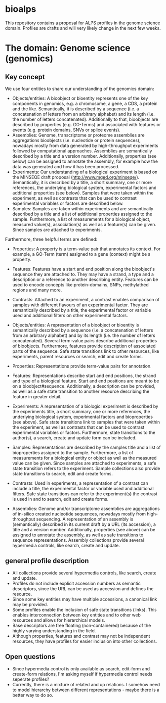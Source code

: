 bioalps
=======

This repository contains a proposal for ALPS profiles in the genome science domain. Profiles are drafts and will very likely change in the next few weeks.

The domain: Genome science (genomics)
=====================================

## Key concept

We use four entities to share our understanding of the genomics domain:

- Objects/entities: A bioobject or bioentity represents one of the key components in genomics, e.g. a chromosome, a gene, a CDS, a protein and the like. Semantically, it is described by a sequence (i.e. a concatenation of letters from an arbitrary alphabet) and its length (i.e. the number of letters concatenated). Additionally to that, bioobjects are described by properties (e.g. GO-Terms) and associated with features or events (e.g. protein domains, SNVs or splice events). 
- Assemblies: Genome, transcriptome or proteome assemblies are aggregations bioobjects (i.e. nucleotide or protein sequences), nowadays mostly from data generated by high-throughput experiments followed by computational approaches. Assemblies are semantically described by a title and a version number. Additionally, properties (see below) can be assigned to annotate the assembly, for example how the data was generated and how it has been processed.
- Experiments: Our understanding of a biological experiment is based on the MINSEQE draft proposal (http://www.mged.org/minseqe/). Semantically, it is described by a title, a short summary, one or more references, the underlying biological system, experimental factors and additional properties (see below). Samples that were taken within the experiment, as well as contrasts that can be used to contrast experimental variables or factors are described below.
- Samples: Samples are taken within experiments and are semantically described by a title and a list of additional properties assigned to the sample. Furthermore, a list of measurements for a biological object, measured value(s), association(s) as well as a feature(s) can be given. Since samples are attached to experiments.

Furthermore, three helpful terms are defined:

- Properties: A property is a term-value pair that annotates its context. For example, a GO-Term (term) assigned to a gene (context) might be a property. 
- Features: Features have a start and end position along the bioobject's sequence they are attached to. They may have a strand, a type and a description or a reference to another describing entity. Features can be used to encode concepts like protein-domains, SNPs, methylathed regions and many more.
- Contrasts: Attached to an experiment, a contrast enables comparison of samples with different flavours of an experimental factor. They are semantically described by a title, the experimental factor or variable used and additional filters on other experimental factors.


- Objects/entities: A representation of a bioobject or bioentity is semantically described by a sequence (i.e. a concatenation of letters from an arbitrary alphabet) and by its length (i.e. the number of letters concatenated). Several term-value pairs describe additional properties of bioobjects. Furthermore, features provide description of associated parts of the sequence. Safe state transitions link to other resources, like experiments, parent resources or search, edit and create forms.
- Properties: Representations provide term-value pairs for annotation. 
- Features: Representations describe start and end positions, the strand and type of a biological feature. Start and end positions are meant to be on a bioobject#sequence. Additionally, a description can be provided, as well as a safe state transition to another resource describing the feature in greater detail. 
- Experiments: A representation of a biologicl experiment is described by the experiments title, a short summary, one or more references, the underlying biological system, experimental factors and bioproperties (see above). Safe state transitions link to samples that were taken within the experiment, as well as contrasts that can be used to contrast experimental variables or factors. Furthermore, state transitions to the author(s), a search, create and update form can be included.
- Samples: Representations are described by the samples title and a list of bioproperties assigned to the sample. Furthermore, a list of measurements for a biological entity or object as well as the measured value can be given. Since samples are attached to experiments, a safe state transition refers to the experiment. Sample collections also provide state transitions to search, edit and create forms.
- Contrasts: Used in experiments, a representation of a contrast can include a title, the experimental factor or variable used and additional filters. Safe state transitions can refer to the experiment(s) the contrast is used in and to search, edit and create forms.
- Assemblies: Genome and/or transcriptome assemblies are aggregations of in-silico created nucleotide sequences, nowadays mostly from high-throughput sequencing. A representation of an assembly is (semantically) described in its current draft by a URL (its accession), a title and a version number. Additionally, properties (see above) can be assigned to annotate the assembly, as well as safe transitions to sequence representations. Assembly collections provide several hypermedia controls, like search, create and update. 

## general profile description

- All collections provide several hypermedia controls, like search, create and update.
- Profiles do not include explicit accession numbers as semantic descriptors, since the URL can be used as accession and defines the resource.
- Since some key entities may have multiple accessions, a canonical link may be provided.
- Some profiles enable the inclusion of safe state transitions (links). This enables interconnection between key entities and to other web resources and allows for hierarchical models.
- Base descriptors are free floating (non-containered) because of the highly varying understanding in the field.
- Although properties, features and contrast may not be independent resources, they have profiles for easier inclusion into other collections.

## Open questions

- Since hypermedia control is only available as search, edit-form and create-form relations, I'm asking myself if hypermedia control needs seperate profiles?
- Currently, there is a mixture of related and up relations. I somehow need to model hierarchy between different representations - maybe there is a better way to do so.
